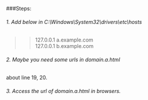 ###Steps:
###### 1. Add below in C:\Windows\System32\drivers\etc\hosts
>> 127.0.0.1 a.example.com  
>> 127.0.0.1 b.example.com

###### 2. Maybe you need some urls in domain.a.html
about line 19, 20.

###### 3. Access the url of domain.a.html in browsers.